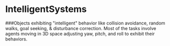 # IntelligentSystems
###Objects exhibiting "intelligent" behavior like collision avoidance, random walks, goal seeking, &amp; disturbance correction.
Most of the tasks involve agents moving in 3D space adjusting yaw, pitch, and roll to exhibit their behaviors.
